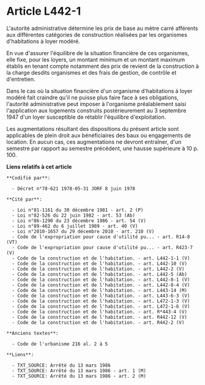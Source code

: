 # Article L442-1

L'autorité administrative détermine les prix de base au mètre carré afférents aux différentes catégories de construction
réalisées par les organismes d'habitations à loyer modéré.

En vue d'assurer l'équilibre de la situation financière de ces organismes, elle fixe, pour les loyers, un montant minimum et
un montant maximum établis en tenant compte notamment des prix de revient de la construction à la charge desdits organismes
et des frais de gestion, de contrôle et d'entretien.

Dans le cas où la situation financière d'un organisme d'habitations à loyer modéré fait craindre qu'il ne puisse plus faire
face à ses obligations, l'autorité administrative peut imposer à l'organisme préalablement saisi l'application aux logements
construits postérieurement au 3 septembre 1947 d'un loyer susceptible de rétablir l'équilibre d'exploitation.

Les augmentations résultant des dispositions du présent article sont applicables de plein droit aux bénéficiaires des baux ou
engagements de location. En aucun cas, ces augmentations ne devront entraîner, d'un semestre par rapport au semestre
précédent, une hausse supérieure à 10 p. 100.

**Liens relatifs à cet article**

	**Codifié par**:

	  - Décret n°78-621 1978-05-31 JORF 8 juin 1978

	**Cité par**:

	  - Loi n°81-1161 du 30 décembre 1981 - art. 2 (P)
	  - Loi n°82-526 du 22 juin 1982 - art. 53 (Ab)
	  - Loi n°86-1290 du 23 décembre 1986 - art. 54 (V)
	  - Loi n°89-462 du 6 juillet 1989 - art. 40 (V)
	  - Loi n°2010-1657 du 29 décembre 2010 - art. 210 (V)
	  - Code de l'expropriation pour cause d'utilité pu... - art. R14-8 (VT)
	  - Code de l'expropriation pour cause d'utilité pu... - art. R423-7 (V)
	  - Code de la construction et de l'habitation. - art. L442-1-1 (V)
	  - Code de la construction et de l'habitation. - art. L442-10 (V)
	  - Code de la construction et de l'habitation. - art. L442-2 (V)
	  - Code de la construction et de l'habitation. - art. L442-5 (Ab)
	  - Code de la construction et de l'habitation. - art. L442-8-1 (V)
	  - Code de la construction et de l'habitation. - art. L442-8-4 (V)
	  - Code de la construction et de l'habitation. - art. L443-14 (M)
	  - Code de la construction et de l'habitation. - art. L443-6-3 (V)
	  - Code de la construction et de l'habitation. - art. L472-1-3 (V)
	  - Code de la construction et de l'habitation. - art. L472-1-6 (V)
	  - Code de la construction et de l'habitation. - art. R*443-4 (V)
	  - Code de la construction et de l'habitation. - art. R442-12 (V)
	  - Code de la construction et de l'habitation. - art. R442-2 (V)

	**Anciens textes**:

	  - Code de l'urbanisme 216 al. 2 à 5

	**Liens**:

	  - TXT_SOURCE: Arrêté du 13 mars 1986
	  - TXT_SOURCE: Arrêté du 13 mars 1986 - art. 1 (M)
	  - TXT_SOURCE: Arrêté du 13 mars 1986 - art. 2 (M)
